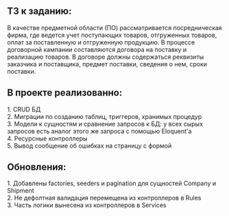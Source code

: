 <h2>ТЗ к заданию:</h2>
В качестве предметной области (ПО) рассматривается посредническая фирма, где ведется учет поступающих товаров, отгруженных товаров, оплат за поставленную и отгруженную продукцию.
В процессе договорной кампании составляются договора на поставку и реализацию товаров. В договоре должны содержаться реквизиты заказчика и поставщика, предмет поставки, сведения о нем, сроки поставки. 

<h2>В проекте реализованно:</h2>
1. CRUD БД <br>
2. Миграции по созданию таблиц, триггеров, хранимых процедур <br>
3. Модели к сущностям и сравнение запросов к БД: у всех сырых запросов есть аналог этого же запроса с помощью Eloquent'а <br>
4. Ресурсные контроллеры <br>
5. Вывод сообщение об ошибках на страницу с формой <br>

<h2>Обновления:</h2>
1. Добавлены factories, seeders и pagination для сущностей Company и Shipment<br>
2. Не дефолтная валидация перемещена из контроллеров в Rules<br>
3. Часть логики вынесена из контроллеров в Services<br>
